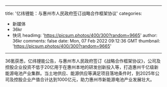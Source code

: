 
---
title: '亿纬锂能：与惠州市人民政府签订战略合作框架协议'
categories: 
 - 新媒体
 - 36kr
 - 快讯
headimg: 'https://picsum.photos/400/300?random=9665'
author: 36kr
comments: false
date: Mon, 07 Feb 2022 09:12:36 GMT
thumbnail: 'https://picsum.photos/400/300?random=9665'
---

<div>   
36氪获悉，亿纬锂能公告，与惠州市人民政府签订《战略合作框架协议》，公司及控股企业投资不低于20亿用于在惠州本地的研发创新投入等，打造惠州千亿级新能源电池产业集群。当土地供应、能源供应等满足项目落地条件时，到2025年公司及控股企业产值合计达到1000亿元，助力惠州市新能源电池产业发展壮大。  
</div>
            